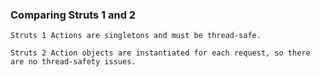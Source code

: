 ### Comparing Struts 1 and 2
	Struts 1 Actions are singletons and must be thread-safe.
	
	Struts 2 Action objects are instantiated for each request, so there are no thread-safety issues. 
	

